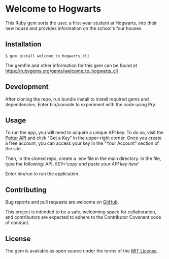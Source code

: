 # Welcome to Hogwarts

This Ruby gem sorts the user, a first-year student at Hogwarts, into their new house and provides information on the school's four houses.

## Installation

    $ gem install welcome_to_hogwarts_cli

The gemfile and other information for this gem can be found at https://rubygems.org/gems/welcome_to_hogwarts_cli

## Development
After cloning the repo, run bundle install to install required gems and dependencies. Enter bin/console to experiment with the code using Pry.

## Usage
To run the app, you will need to acquire a unique API key. To do so, visit the [Potter API](https://https://.potterapi.com/) and click "Get a Key" in the upper-right corner. Once you create a free account, you can access your key in the "Your Account" section of the site.

Then, in the cloned repo, create a .env file in the main directory. In the file, type the following: API_KEY='*copy and paste your API key here*'

Enter bin/run to run the application.

## Contributing
Bug reports and pull requests are welcome on [GitHub](https://github.com/christinezosche/welcome_to_hogwarts_cli_project). 
    
This project is intended to be a safe, welcoming space for collaboration, and contributors are expected to adhere to the Contributor Covenant code of conduct.

## License
The gem is available as open source under the terms of the [MIT License](https://opensource.org/licenses/MIT).

